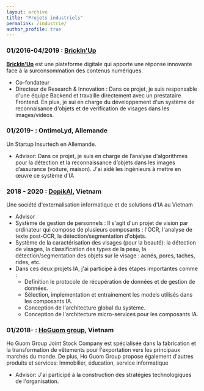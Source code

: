 ```yaml
---
layout: archive
title: "Projets industriels"
permalink: /industrie/
author_profile: true
---
```

 
<!-- ### 01/2019- : [DopikAI Lab](https://dopikai.com/)

<span style="color:blue">[**DopikAI Lab**](https://dopikai.com/)</span> est un labo de recherche spécialisée en AI appliqué.

+ Fondateur -->


### 01/2016-04/2019 : [BrickIn'Up](/administratives/101-bup/)

<span style="color:blue">[**BrickIn'Up**](/administratives/101-bup/)</span> est une plateforme digitale qui apporte une réponse innovante face à la surconsommation des contenus numériques. 

+ Co-fondateur
+ Directeur de Research & Innovation : Dans ce projet, je suis responsable d'une équipe Backend et travaille directement avec un prestataire Frontend. En plus, je sui en charge du développement d'un système de reconnaisance d'objets et de verification de visages dans les images/vidéos. 


### 01/2019- : OntimoLyd, Allemande

Un Startup Insurtech en Allemande.

+ Advisor: Dans ce projet, je suis en charge de l’analyse d'algorithmes pour la détection et la reconnaissance d’objets dans les images d’assurance (voiture, maison). J'ai aidé les ingénieurs à mettre en œuvre ce système d'IA

### 2018 - 2020 : <span style="color:blue">[DopikAI](https://dopikai.com/)</span>, Vietnam

<!-- An IT Outsourcing and AI Solution company in Vietnam -->

Une société d'externalisation informatique et de solutions d'IA au Vietnam

+ Advisor
+ Système de gestion de personnels : Il s'agit d'un projet de vision par ordinateur qui compose de plusieurs composants : l'OCR, l'analyse de texte post-OCR, la détection/segmentation d'objets.
+ Système de la caractérisation des visages (pour la beauté): la détection de visages, la classification des types de la peau, la détection/segmentation des objets sur le visage : acnés, pores, taches, rides, etc.
+ Dans ces deux projets IA, j'ai participé à des étapes importantes comme :
    + Definition le protocole de récupération de données et de gestion de données. 
    + Sélection, implementation et entrainement les models utilisés dans les composants IA.
    + Conception de l'architecture global du système.
    + Conception de l'architecture micro-services pour les composants IA.

### 01/2018- : <span style="color:blue">[HoGuom group](http://hoguomgroup.com/)</span>, Vietnam

Ho Guom Group Joint Stock Company est spécialisée dans la fabrication et la transformation de vêtements pour l'exportation vers les principaux marchés du monde.
De plus, Ho Guom Group propose également d'autres produits et services: Immobilier, éducation, service informatique

+ Advisor: J'ai participé à la construction des stratégies technologiques de l'organisation.
